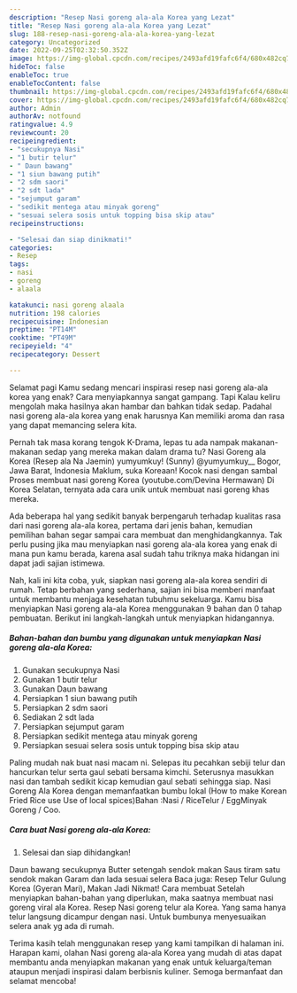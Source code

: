 ```yaml
---
description: "Resep Nasi goreng ala-ala Korea yang Lezat"
title: "Resep Nasi goreng ala-ala Korea yang Lezat"
slug: 188-resep-nasi-goreng-ala-ala-korea-yang-lezat
category: Uncategorized
date: 2022-09-25T02:32:50.352Z
image: https://img-global.cpcdn.com/recipes/2493afd19fafc6f4/680x482cq70/nasi-goreng-ala-ala-korea-foto-resep-utama.jpg
hideToc: false
enableToc: true
enableTocContent: false
thumbnail: https://img-global.cpcdn.com/recipes/2493afd19fafc6f4/680x482cq70/nasi-goreng-ala-ala-korea-foto-resep-utama.jpg
cover: https://img-global.cpcdn.com/recipes/2493afd19fafc6f4/680x482cq70/nasi-goreng-ala-ala-korea-foto-resep-utama.jpg
author: Admin
authorAv: notfound
ratingvalue: 4.9
reviewcount: 20
recipeingredient:
- "secukupnya Nasi"
- "1 butir telur"
- " Daun bawang"
- "1 siun bawang putih"
- "2 sdm saori"
- "2 sdt lada"
- "sejumput garam"
- "sedikit mentega atau minyak goreng"
- "sesuai selera sosis untuk topping bisa skip atau"
recipeinstructions:

- "Selesai dan siap dinikmati!"
categories:
- Resep
tags:
- nasi
- goreng
- alaala

katakunci: nasi goreng alaala 
nutrition: 198 calories
recipecuisine: Indonesian
preptime: "PT14M"
cooktime: "PT49M"
recipeyield: "4"
recipecategory: Dessert

---
```



Selamat pagi Kamu sedang mencari inspirasi resep nasi goreng ala-ala korea yang enak? Cara menyiapkannya sangat gampang. Tapi Kalau keliru mengolah maka hasilnya akan hambar dan bahkan tidak sedap. Padahal nasi goreng ala-ala korea yang enak harusnya Kan memiliki aroma dan rasa yang dapat memancing selera kita.


Pernah tak masa korang tengok K-Drama, lepas tu ada nampak makanan-makanan sedap yang mereka makan dalam drama tu? Nasi Goreng ala Korea (Resep ala Na Jaemin) yumyumkuy! (Sunny) @yumyumkuy__ Bogor, Jawa Barat, Indonesia Maklum, suka Koreaan! Kocok nasi dengan sambal Proses membuat nasi goreng Korea (youtube.com/Devina Hermawan) Di Korea Selatan, ternyata ada cara unik untuk membuat nasi goreng khas mereka.

Ada beberapa hal yang sedikit banyak berpengaruh terhadap kualitas rasa dari nasi goreng ala-ala korea, pertama dari jenis bahan, kemudian pemilihan bahan segar sampai cara membuat dan menghidangkannya. Tak perlu pusing jika mau menyiapkan nasi goreng ala-ala korea yang enak di mana pun kamu berada, karena asal sudah tahu triknya maka hidangan ini dapat jadi sajian istimewa.


Nah, kali ini kita coba, yuk, siapkan nasi goreng ala-ala korea sendiri di rumah. Tetap berbahan yang sederhana, sajian ini bisa memberi manfaat untuk membantu menjaga kesehatan tubuhmu sekeluarga. Kamu bisa menyiapkan Nasi goreng ala-ala Korea menggunakan 9 bahan dan 0 tahap pembuatan. Berikut ini langkah-langkah untuk menyiapkan hidangannya.

<!--inarticleads1-->

##### Bahan-bahan dan bumbu yang digunakan untuk menyiapkan Nasi goreng ala-ala Korea:

1. Gunakan secukupnya Nasi
1. Gunakan 1 butir telur
1. Gunakan  Daun bawang
1. Persiapkan 1 siun bawang putih
1. Persiapkan 2 sdm saori
1. Sediakan 2 sdt lada
1. Persiapkan sejumput garam
1. Persiapkan sedikit mentega atau minyak goreng
1. Persiapkan sesuai selera sosis untuk topping bisa skip atau


Paling mudah nak buat nasi macam ni. Selepas itu pecahkan sebiji telur dan hancurkan telur serta gaul sebati bersama kimchi. Seterusnya masukkan nasi dan tambah sedikit kicap kemudian gaul sebati sehingga siap. Nasi Goreng Ala Korea dengan memanfaatkan bumbu lokal (How to make Korean Fried Rice use Use of local spices)Bahan :Nasi / RiceTelur / EggMinyak Goreng / Coo. 

<!--inarticleads2-->

##### Cara buat Nasi goreng ala-ala Korea:


1. Selesai dan siap dihidangkan!

Daun bawang secukupnya Butter setengah sendok makan Saus tiram satu sendok makan Garam dan lada sesuai selera Baca juga: Resep Telur Gulung Korea (Gyeran Mari), Makan Jadi Nikmat! Cara membuat Setelah menyiapkan bahan-bahan yang diperlukan, maka saatnya membuat nasi goreng viral ala Korea. Resep Nasi goreng telur ala Korea. Yang sama hanya telur langsung dicampur dengan nasi. Untuk bumbunya menyesuaikan selera anak yg ada di rumah. 

Terima kasih telah menggunakan resep yang kami tampilkan di halaman ini. Harapan kami, olahan Nasi goreng ala-ala Korea yang mudah di atas dapat membantu anda menyiapkan makanan yang enak untuk keluarga/teman ataupun menjadi inspirasi dalam berbisnis kuliner. Semoga bermanfaat dan selamat mencoba!
